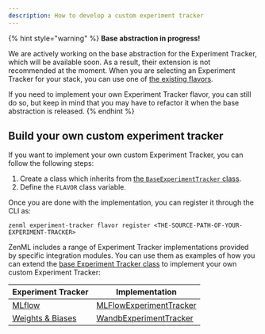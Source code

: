 ```yaml
---
description: How to develop a custom experiment tracker
---
```


{% hint style="warning" %}
**Base abstraction in progress!**

We are actively working on the base abstraction for the Experiment Tracker,
which  will be available soon. As a result, their extension is not recommended at
the moment. When you are selecting an Experiment Tracker for your stack, you can
use  one of [the existing flavors](./experiment-trackers.md#experiment-tracker-flavors).

If you need to implement your own Experiment Tracker flavor, you can still do so,
but keep in mind that you may have to refactor it when the base abstraction
is released.
{% endhint %}

## Build your own custom experiment tracker

If you want to implement your own custom Experiment Tracker, you can follow the
following steps:

1. Create a class which inherits from [the `BaseExperimentTracker` class](https://apidocs.zenml.io/latest/api_docs/experiment_trackers/#zenml.experiment_trackers.base_experiment_tracker.BaseExperimentTracker).
2. Define the `FLAVOR` class variable.

Once you are done with the implementation, you can register it through the CLI 
as:

```shell
zenml experiment-tracker flavor register <THE-SOURCE-PATH-OF-YOUR-EXPERIMENT-TRACKER>
```

ZenML includes a range of Experiment Tracker implementations provided by
specific integration modules. You can use them as examples of how you can extend
the [base Experiment Tracker class](https://apidocs.zenml.io/latest/api_docs/experiment_trackers/#zenml.experiment_trackers.base_experiment_tracker.BaseExperimentTracker)
to implement your own custom Experiment Tracker:

| Experiment Tracker | Implementation  |
|--------------------|-----------------|
| [MLflow](./mlflow.md) | [MLFlowExperimentTracker](https://github.com/zenml-io/zenml/blob/main/src/zenml/integrations/mlflow/experiment_trackers/mlflow_experiment_tracker.py) |
| [Weights & Biases](./wandb.md) | [WandbExperimentTracker](https://github.com/zenml-io/zenml/blob/main/src/zenml/integrations/wandb/experiment_trackers/wandb_experiment_tracker.py) |

